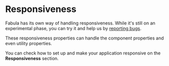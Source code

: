 # Responsiveness

Fabula has its own way of handling responsiveness. While it's still on an experimental phase, you can try it and help us by [reporting bugs](/docs/contributing/#reporting-bugs).

These responsiveness properties can handle the component properties and even utility properties.

You can check how to set up and make your application responsive on the **Responsiveness** section.